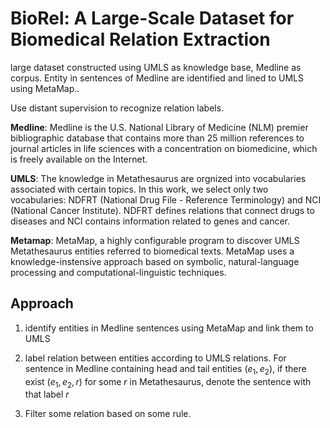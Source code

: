 # BioRel: A Large-Scale Dataset for Biomedical Relation Extraction

large dataset constructed using UMLS as knowledge base, Medline as corpus. Entity in sentences of Medline are identified and lined to UMLS using MetaMap..

Use distant supervision to recognize relation labels.

**Medline**: Medline is the U.S. National Library of Medicine (NLM) premier bibliographic database that contains more than 25 million references to journal articles in life sciences with a concentration on biomedicine, which is freely available on the Internet.

**UMLS**: The knowledge in Metathesaurus are orgnized into vocabularies associated with certain topics. In this work, we select only two vocabularies: NDFRT (National Drug File - Reference Terminology) and NCI (National Cancer Institute). NDFRT defines relations that connect drugs to diseases and NCI contains information related to genes and cancer.

**Metamap**: MetaMap, a highly configurable program to discover UMLS Metathesaurus entities referred to biomedical texts. MetaMap uses a knowledge-instensive approach based on symbolic, natural-language processing and computational-linguistic techniques.

## Approach

1. identify entities in Medline sentences using MetaMap and link them to UMLS

2. label relation between entities according to UMLS relations. For sentence in Medline containing head and tail entities $(e_1, e_2)$, if there exist $(e_1,e_2,r)$ for some $r$ in Metathesaurus, denote the sentence with that label $r$

3. Filter some relation based on some rule.
